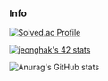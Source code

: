 ### Info

[![Solved.ac Profile](http://mazassumnida.wtf/api/v2/generate_badge?boj=yhs03043)](https://solved.ac/yhs03043/)

[![jeonghak's 42 stats](https://badge42.herokuapp.com/api/stats/jeonghak?privacyEmail=true)](https://github.com/JaeSeoKim/badge42)

![Anurag's GitHub stats](https://github-readme-stats.vercel.app/api?username=jjeonghak&theme=graywhite&show_icons=true) 

<!--
**jjeonghak/jjeonghak* is a ✨ _special_ ✨ repository because its `README.md` (this file) appears on your GitHub profile.

Here are some ideas to get you started:

- 🔭 I’m currently working on ...
- 🌱 I’m currently learning ...
- 👯 I’m looking to collaborate on ...
- 🤔 I’m looking for help with ...
- 💬 Ask me about ...
- 📫 How to reach me: ...
- 😄 Pronouns: ...
- ⚡ Fun fact: ...
-->
